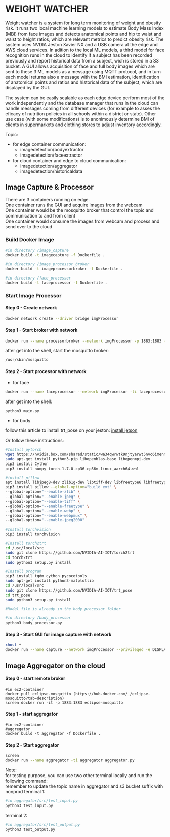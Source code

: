 # WEIGHT WATCHER
Weight watcher is a system for long term monitoring of weight and obesity risk. It runs two local machine learning models to estimate Body Mass Index (MBI) from face images and detects anatomical points and hip to waist and waist to height ratios, which are relevant metrics to predict obesity risk. The system uses NVDIA Jeston Xavier NX and a USB camera at the edge and AWS cloud services. In adition to the local ML models, a third model for face recognition runs in the cloud to identify if a subject has been recorded previously and report historical data from a subject, wich is stored in a S3 bucket. A GUI allows acquisition of face and full body images which are sent to these 3 ML models as a message using MQTT protocol, and in turn each model returns also a message with the BMI estimation, identification of anatomical points and ratios and historical data of the subject, which are displayed by the GUI.

The system can be easily scalable as each edge device perform most of the work independently and the database manager that runs in the cloud can handle messages coming from different devices (for example to asses the eficacy of nutrition policies in all schools within a district or state). Other use case (with some modifications) is to anonimously determine BMI of clients in supermarkets and clothing stores to adjust inventory accordingly.

Topic:  
* for edge container communication: 
  * imagedetection/bodyextractor  
  * imagedetection/faceextractor
* for cloud container and edge to cloud communication: 
  * imagedetection/aggregator  
  * imagedetection/historicaldata

## Image Capture & Processor
There are 3 containers running on edge.  
One container runs the GUI and acquire images from the webcam  
One container would be the mosquitto broker that control the topic and communication to and from client  
One container would consume the images from webcam and process and send over to the cloud

### Build Docker Image
```sh
#in directory /image_capture
docker build -t imagecapture -f Dockerfile .

#in directory /image_processor_broker
docker build -t imageprocessorbroker -f Dockerfile .

#in directory /face_processor
docker build -t faceprocessor -f Dockerfile .

```
### Start Image Processor

#### Step 0 -  Create network
```sh
docker network create --driver bridge imgProcessor
```

#### Step 1 - Start broker with network
```sh
docker run --name processorbroker --network imgProcessor -p 1883:1883 -ti imageprocessorbroker sh
```
after get into the shell, start the mosquitto broker:
```sh
/usr/sbin/mosquitto
```

#### Step 2 - Start processor with network

* for face
```sh
docker run --name faceprocessor --network imgProcessor -ti faceprocessor sh
```
after get into the shell:
```sh
python3 main.py
```

* for body  

follow this article to install trt_pose on your jeston: [install jetson](https://spyjetson.blogspot.com/2019/12/jetsonnano-human-pose-estimation-using.html)  

Or follow these instructions:
```sh
#Install pytorch
wget https://nvidia.box.com/shared/static/wa34qwrwtk9njtyarwt5nvo6imenfy26.whl -O torch-1.7.0-cp36-cp36m-linux_aarch64.whl
sudo apt-get install python3-pip libopenblas-base libopenmpi-dev 
pip3 install Cython
pip3 install numpy torch-1.7.0-cp36-cp36m-linux_aarch64.whl

#install pillow  
apt install libjpeg8-dev zlib1g-dev libtiff-dev libfreetype6 libfreetype6-dev libwebp-dev libopenjp2-7-dev libopenjp2-7-dev -y
pip3 install pillow --global-option="build_ext" \
--global-option="--enable-zlib" \
--global-option="--enable-jpeg" \
--global-option="--enable-tiff" \
--global-option="--enable-freetype" \
--global-option="--enable-webp" \
--global-option="--enable-webpmux" \
--global-option="--enable-jpeg2000"

#Install torchvision
pip3 install torchvision 

#Install torch2trt
cd /usr/local/src
sudo git clone https://github.com/NVIDIA-AI-IOT/torch2trt
cd torch2trt
sudo python3 setup.py install

#Install program 
pip3 install tqdm cython pycocotools
sudo apt-get install python3-matplotlib
cd /usr/local/src
sudo git clone https://github.com/NVIDIA-AI-IOT/trt_pose
cd trt_pose
sudo python3 setup.py install

#Model file is already in the body_processor folder

```

```sh
#in directory /body_processor
python3 body_processor.py
```

#### Step 3 - Start GUI for image capture with network
```sh
xhost +
docker run --name capture --network imgProcessor --privileged -e DISPLAY=$DISPLAY -v /tmp/.X11-unix:/tmp/.X11-unix -ti imagecapture python3 GUI/wwatchers2.py
```

## Image Aggregator on the cloud

#### Step 0 -  start remote broker
```
#in ec2-container
docker pull eclipse-mosquitto (https://hub.docker.com/_/eclipse-mosquitto?tab=description)
screen docker run -it -p 1883:1883 eclipse-mosquitto
```
#### Step 1 -  start aggregator
```
#in ec2-container
#aggregator
docker build -t aggregator -f Dockerfile .
```

#### Step 2 - Start aggregator
```sh
screen 
docker run --name aggregator -ti aggregator aggregator.py
```

Note:  
for testing purpose, you can use two other terminal locally and run the following command:  
remember to update the topic name in aggregator and s3 bucket suffix with nonprod
terminal 1:   
```sh
#in aggregator/src/test_input.py
python3 test_input.py
```
terminal 2:  
```sh
#in aggregator/src/test_output.py
python3 test_output.py
```
